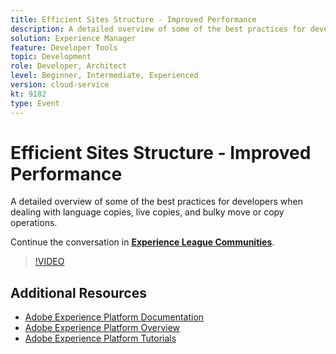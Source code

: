 ```yaml
---
title: Efficient Sites Structure - Improved Performance
description: A detailed overview of some of the best practices for developers when dealing with language copies, live copies, and bulky move or copy operations. 
solution: Experience Manager
feature: Developer Tools
topic: Development
role: Developer, Architect
level: Beginner, Intermediate, Experienced
version: cloud-service
kt: 9182
type: Event
---
```

# Efficient Sites Structure - Improved Performance

A detailed overview of some of the best practices for developers when dealing with language copies, live copies, and bulky move or copy operations. 

Continue the conversation in **[Experience League Communities](https://adobe.ly/39DoIQT)**.

>[!VIDEO](https://video.tv.adobe.com/v/337723/?quality=12&learn=on&hidetitle=true)

## Additional Resources

- [Adobe Experience Platform Documentation](https://experienceleague.adobe.com/docs/experience-platform.html)
- [Adobe Experience Platform Overview](https://experienceleague.adobe.com/docs/experience-platform/landing/home.html)
- [Adobe Experience Platform Tutorials](https://experienceleague.adobe.com/docs/platform-learn/tutorials/overview.html?lang=en)
